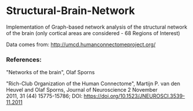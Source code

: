 # Structural-Brain-Network
Implementation of Graph-based network analysis of the structural network of the brain (only cortical areas are considered - 68 Regions of Interest)

Data comes from: http://umcd.humanconnectomeproject.org/


### References:

"Networks of the brain", Olaf Sporns

"Rich-Club Organization of the Human Connectome", Martijn P. van den Heuvel and Olaf Sporns, Journal of Neuroscience 2 November 2011, 31 (44) 15775-15786; DOI: https://doi.org/10.1523/JNEUROSCI.3539-11.2011
